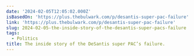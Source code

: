 ```yaml
---
date: '2024-02-05T12:05:02.000Z'
isBasedOn: 'https://plus.thebulwark.com/p/desantis-super-pac-failure'
link: 'https://plus.thebulwark.com/p/desantis-super-pac-failure'
slug: 2024-02-05-the-inside-story-of-the-desantis-super-pacs-failure
tags:
  - Politics
title: The inside story of the DeSantis super PAC’s failure.
---
```


